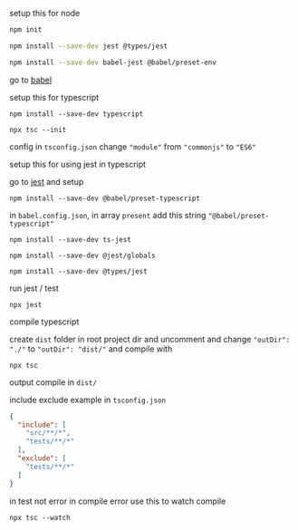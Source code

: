 setup this for node

```bash
npm init

npm install --save-dev jest @types/jest

npm install --save-dev babel-jest @babel/preset-env
```

go to [babel](https://babeljs.io/setup#installation)


setup this for typescript

```shell
npm install --save-dev typescript

npx tsc --init
```

config in `tsconfig.json` change `"module"` from `"commonjs"` to `"ES6"`


setup this for using jest in typescript 

go to [jest](https://jestjs.io/docs/getting-started#using-typescript) and setup

```shell
npm install --save-dev @babel/preset-typescript
```

in `babel.config.json`, in array `present` add this string `"@babel/preset-typescript"`

```shell
npm install --save-dev ts-jest

npm install --save-dev @jest/globals

npm install --save-dev @types/jest
```

run jest / test

```shell
npx jest
```

compile typescript

create `dist` folder in root project dir and uncomment and change `"outDir": "./"` to `"outDir": "dist/"` and compile with

```shell
npx tsc
```

output compile in `dist/`

include exclude example in `tsconfig.json`
```json
{
  "include": [
    "src/**/*",
    "tests/**/*"
  ],
  "exclude": [
    "tests/**/*"
  ]
}
```

in test not error in compile error use this to watch compile

```shell
npx tsc --watch
```